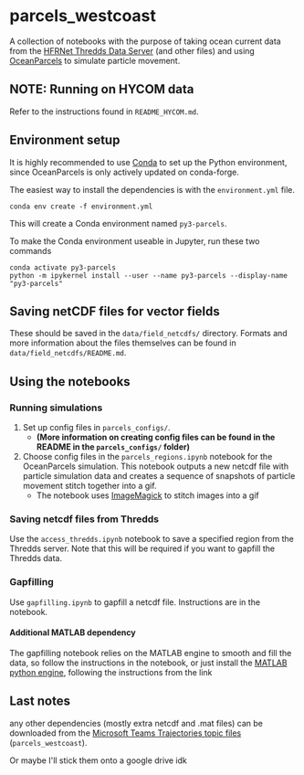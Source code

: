 # parcels_westcoast

A collection of notebooks with the purpose of taking ocean current data from the
[HFRNet Thredds Data Server](https://hfrnet-tds.ucsd.edu/) (and other files) and using
[OceanParcels](https://oceanparcels.org/) to simulate particle movement.

## NOTE: Running on HYCOM data

Refer to the instructions found in `README_HYCOM.md`.

## Environment setup

It is highly recommended to use [Conda](https://conda.io/projects/conda/en/latest/user-guide/install/index.html)
to set up the Python environment, since OceanParcels is only actively updated on conda-forge.

The easiest way to install the dependencies is with the `environment.yml` file.
```shell
conda env create -f environment.yml
```
This will create a Conda environment named `py3-parcels`.

To make the Conda environment useable in Jupyter, run these two commands
```shell
conda activate py3-parcels
python -m ipykernel install --user --name py3-parcels --display-name "py3-parcels"
```

## Saving netCDF files for vector fields

These should be saved in the `data/field_netcdfs/` directory. Formats and more information about the files themselves can be found in `data/field_netcdfs/README.md`.

## Using the notebooks

### Running simulations

1. Set up config files in `parcels_configs/`.
	- **(More information on creating config files can be
	found in the README in the `parcels_configs/` folder)**
2. Choose config files in the `parcels_regions.ipynb` notebook for the OceanParcels simulation. This
notebook outputs a new netcdf file with particle simulation data and creates a sequence of snapshots
of particle movement stitch together into a gif.
	- The notebook uses [ImageMagick](https://imagemagick.org/index.php) to stitch images into a gif

### Saving netcdf files from Thredds

Use the `access_thredds.ipynb` notebook to save a specified region from the Thredds server. Note
that this will be required if you want to gapfill the Thredds data.

### Gapfilling

Use `gapfilling.ipynb` to gapfill a netcdf file. Instructions are in the notebook.

#### Additional MATLAB dependency

The gapfilling notebook relies on the MATLAB engine to smooth and fill the data, so follow the
instructions in the notebook, or just install the
[MATLAB python engine](https://www.mathworks.com/help/matlab/matlab-engine-for-python.html),
following the instructions from the link

## Last notes

any other dependencies (mostly extra netcdf and .mat files) can be downloaded from the
[Microsoft Teams Trajectories topic files](https://ucsdcloud.sharepoint.com/:f:/r/sites/HFRdataanalysis/Shared%20Documents/Trajectories/parcels_westcoast?csf=1&web=1&e=sOQuyY) (`parcels_westcoast`).

Or maybe I'll stick them onto a google drive idk
